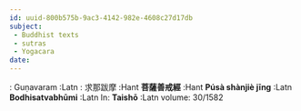 ```yaml
---
id: uuid-800b575b-9ac3-4142-982e-4608c27d17db
subject: 
 - Buddhist texts
 - sutras
 - Yogacara
date: 
---
```


: Guṇavaram :Latn
: 求那跋摩 :Hant
**菩薩善戒經** :Hant
**Púsà shànjiè jīng** :Latn
**Bodhisatvabhūmi** :Latn
In: 
**Taishō** :Latn
volume: 30/1582
